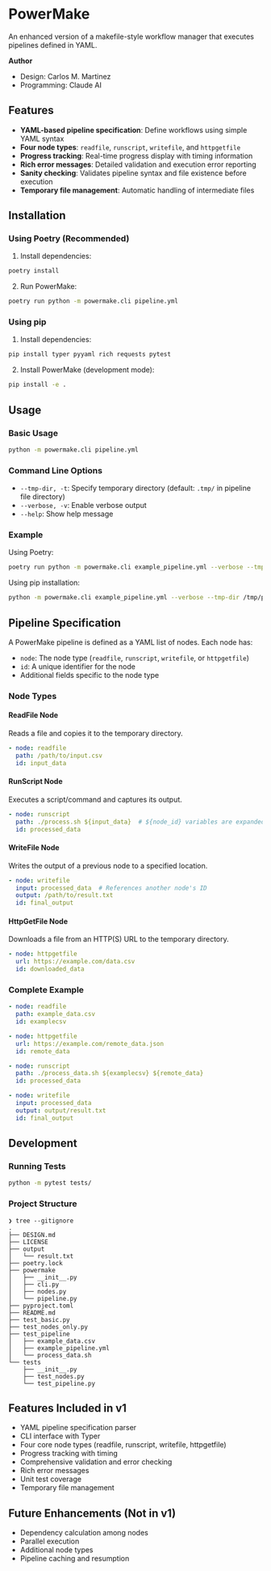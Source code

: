 # PowerMake

An enhanced version of a makefile-style workflow manager that executes pipelines defined in YAML.

**Author** 

  - Design: Carlos M. Martinez
  - Programming: Claude AI

## Features

  - **YAML-based pipeline specification**: Define workflows using simple YAML syntax
  - **Four node types**: `readfile`, `runscript`, `writefile`, and `httpgetfile`
  - **Progress tracking**: Real-time progress display with timing information
  - **Rich error messages**: Detailed validation and execution error reporting
  - **Sanity checking**: Validates pipeline syntax and file existence before execution
  - **Temporary file management**: Automatic handling of intermediate files

## Installation

### Using Poetry (Recommended)

1. Install dependencies:

```bash
poetry install
```

2. Run PowerMake:

```bash
poetry run python -m powermake.cli pipeline.yml
```

### Using pip

1. Install dependencies:
```bash
pip install typer pyyaml rich requests pytest
```

2. Install PowerMake (development mode):
```bash
pip install -e .
```

## Usage

### Basic Usage

```bash
python -m powermake.cli pipeline.yml
```

### Command Line Options

- `--tmp-dir, -t`: Specify temporary directory (default: `.tmp/` in pipeline file directory)
- `--verbose, -v`: Enable verbose output
- `--help`: Show help message

### Example

Using Poetry:
```bash
poetry run python -m powermake.cli example_pipeline.yml --verbose --tmp-dir /tmp/powermake
```

Using pip installation:
```bash
python -m powermake.cli example_pipeline.yml --verbose --tmp-dir /tmp/powermake
```

## Pipeline Specification

A PowerMake pipeline is defined as a YAML list of nodes. Each node has:
- `node`: The node type (`readfile`, `runscript`, `writefile`, or `httpgetfile`)
- `id`: A unique identifier for the node
- Additional fields specific to the node type

### Node Types

#### ReadFile Node
Reads a file and copies it to the temporary directory.

```yaml
- node: readfile
  path: /path/to/input.csv
  id: input_data
```

#### RunScript Node
Executes a script/command and captures its output.

```yaml
- node: runscript
  path: ./process.sh ${input_data}  # ${node_id} variables are expanded
  id: processed_data
```

#### WriteFile Node
Writes the output of a previous node to a specified location.

```yaml
- node: writefile
  input: processed_data  # References another node's ID
  output: /path/to/result.txt
  id: final_output
```

#### HttpGetFile Node
Downloads a file from an HTTP(S) URL to the temporary directory.

```yaml
- node: httpgetfile
  url: https://example.com/data.csv
  id: downloaded_data
```

### Complete Example

```yaml
- node: readfile 
  path: example_data.csv
  id: examplecsv

- node: httpgetfile
  url: https://example.com/remote_data.json
  id: remote_data

- node: runscript
  path: ./process_data.sh ${examplecsv} ${remote_data}
  id: processed_data

- node: writefile
  input: processed_data
  output: output/result.txt
  id: final_output
```

## Development

### Running Tests

```bash
python -m pytest tests/
```

### Project Structure

```
❯ tree --gitignore
.
├── DESIGN.md
├── LICENSE
├── output
│   └── result.txt
├── poetry.lock
├── powermake
│   ├── __init__.py
│   ├── cli.py
│   ├── nodes.py
│   └── pipeline.py
├── pyproject.toml
├── README.md
├── test_basic.py
├── test_nodes_only.py
├── test_pipeline
│   ├── example_data.csv
│   ├── example_pipeline.yml
│   └── process_data.sh
└── tests
    ├── __init__.py
    ├── test_nodes.py
    └── test_pipeline.py
```

## Features Included in v1

  - YAML pipeline specification parser 
  - CLI interface with Typer  
  - Four core node types (readfile, runscript, writefile, httpgetfile)  
  - Progress tracking with timing  
  - Comprehensive validation and error checking  
  - Rich error messages  
  - Unit test coverage  
  - Temporary file management  

## Future Enhancements (Not in v1)

- Dependency calculation among nodes
- Parallel execution
- Additional node types
- Pipeline caching and resumption
